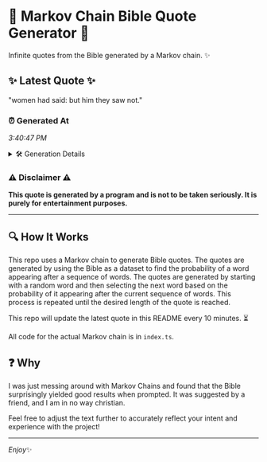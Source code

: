 # 📖 Markov Chain Bible Quote Generator 📖

Infinite quotes from the Bible generated by a Markov chain. ✨

## ✨ Latest Quote ✨
"women had said: but him they saw not."

### ⏰ Generated At
*3:40:47 PM*

<details>
    <summary>🛠️ Generation Details</summary>
    <p>
        <strong>🌱 Seed:</strong> women<br>
        <strong>🔄 Iterations:</strong> 7<br>
        <strong>📜 Context History:</strong><br>[ women ]: had<br>[ women, had ]: said:<br>[ women, had, said: ]: but<br>[ women, had, said:, but ]: him<br>[ women, had, said:, but, him ]: they<br>[ women, had, said:, but, him, they ]: saw<br>[ had, said:, but, him, they, saw ]: not.<br>
    </p>
</details>

### ⚠️ Disclaimer ⚠️
**This quote is generated by a program and is not to be taken seriously. It is purely for entertainment purposes.**

---

## 🔍 How It Works

This repo uses a Markov chain to generate Bible quotes. The quotes are generated by using the Bible as a dataset to find the probability of a word appearing after a sequence of words. The quotes are generated by starting with a random word and then selecting the next word based on the probability of it appearing after the current sequence of words. This process is repeated until the desired length of the quote is reached.

This repo will update the latest quote in this README every 10 minutes. ⏳

All code for the actual Markov chain is in `index.ts`.

## ❓ Why

I was just messing around with Markov Chains and found that the Bible surprisingly yielded good results when prompted. 
It was suggested by a friend, and I am in no way christian.

Feel free to adjust the text further to accurately reflect your intent and experience with the project!

---

*Enjoy*✨
